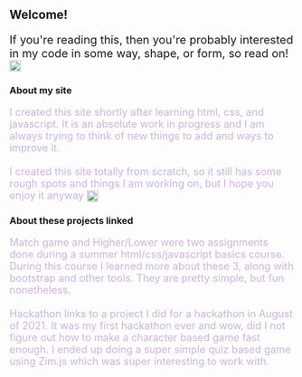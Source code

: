 <h2> Welcome! </h2>

<p style="font-size: 20px"> If you're reading this, then you're probably interested in my code in some way, shape, or form, so read on! <img align="center" src="https://github.githubassets.com/images/icons/emoji/unicode/263a.png?v8"  width="20px"> </p>

<h3> About my site </h3>
<p style="color: #cdb4db; font-size: 18px;"> I created this site shortly after learning html, css, and javascript. It is an absolute work in progress and I am always trying to think of new things to add and ways to improve it. <br><br> I created this site totally from scratch, so it still has some rough spots and things I am working on, but I hope you enjoy it anyway <img align="center" src="https://github.githubassets.com/images/icons/emoji/unicode/263a.png?v8"  width="20px"><p>

<h3> About these projects linked </h3>

<p style="color: #cdb4db; font-size: 18px;">Match game and Higher/Lower were two assignments done during a summer html/css/javascript basics course. During this course I learned more about these 3, along with bootstrap and other tools. They are pretty simple, but fun nonetheless. <br><br> Hackathon links to a project I did for a hackathon in August of 2021. It was my first hackathon ever and wow, did I not figure out how to make a character based game fast enough. I ended up doing a super simple quiz based game using Zim.js which was super interesting to work with. <p>
